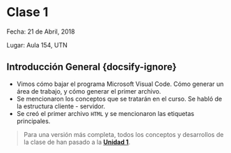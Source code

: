 # Clase 1

Fecha: 21 de Abril, 2018

Lugar: Aula 154, UTN

## Introducción General {docsify-ignore}

* Vimos cómo bajar el programa Microsoft Visual Code. Cómo generar un área de trabajo, y cómo generar el primer archivo.
* Se mencionaron los conceptos que se tratarán en el curso. Se habló de la estructura cliente - servidor.
* Se creó el primer archivo `HTML` y se mencionaron las etiquetas principales.

>Para una versión más completa, todos los conceptos y desarrollos de la clase de han pasado a la **[Unidad 1](/c/unidad1.md)**.
